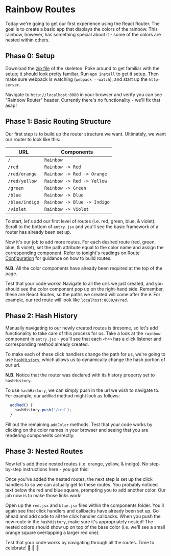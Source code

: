# Rainbow Routes

Today we're going to get our first experience using the React Router. The goal is to create a basic app that displays the colors of the rainbow. This rainbow, however, has something special about it - some of the colors are nested within others.

## Phase 0: Setup

Download the [zip file][zip-skeleton] of the skeleton. Poke around to get familiar with the setup; it should look pretty familiar. Run `npm install` to get it setup. Then make sure webpack is watching (`webpack --watch`), and start up the `http-server`.  

Navigate to `http://localhost:8080` in your browser and verify you can see "Rainbow Router" header.  Currently there's no functionality - we'll fix that asap!

## Phase 1: Basic Routing Structure

Our first step is to build up the router structure we want.  Ultimately, we want our router to look like this:

URL                     | Components
------------------------|-----------
`/`                     | `Rainbow`
`/red`                  | `Rainbow -> Red`
`/red/orange`           | `Rainbow -> Red -> Orange`
`/red/yellow`           | `Rainbow -> Red -> Yellow`
`/green`                | `Rainbow -> Green`
`/blue`                 | `Rainbow -> Blue`
`/blue/indigo`          | `Rainbow -> Blue -> Indigo`
`/violet`               | `Rainbow -> Violet`


To start, let's add our first level of routes (i.e. red, green, blue, & violet).  Scroll to the bottom of `entry.jsx` and you'll see the basic framework of a router has already been set up.  

Now it's our job to add more routes.  For each desired route (red, green, blue, & violet), set the path attribute equal to the color name and assign the corresponding component.  Refer to tonight's readings on [Route Configuration][route-config-reading] for guidance on how to build routes.

**N.B.** All the color components have already been required at the top of the page.  

Test that your code works!  Navigate to all the urls we just created, and you should see the color component pop up on the right-hand side.  Remember, these are React Routes, so the paths we created will come after the `#`.  For example, our red route will look like `localhost:8080/#/red`.

[route-config-reading]: https://github.com/reactjs/react-router/blob/master/docs/guides/RouteConfiguration.md  

## Phase 2: Hash History

Manually navigating to our newly created routes is tiresome, so let's add functionality to take care of this process for us.  Take a look at the `rainbow` component in `entry.jsx` - you'll see that each `<h4>` has a click listener and corresponding method already created.  

To make each of these click handlers change the path for us, we're going to use [`hashHistory`][hash-history], which allows us to dynamically change the hash portion of our url.  

**N.B.** Notice that the router was declared with its history property set to `hashHistory`.

To use `hashHistory`, we can simply push in the url we wish to navigate to.  For example, our `addRed` method might look as follows:

```js
  addRed() {
    hashHistory.push('/red');
  }
```

Fill out the remaining `addColor` methods.  Test that your code works by clicking on the color names in your browser and seeing that you are rendering components correctly.  

## Phase 3: Nested Routes

Now let's add those nested routes (i.e. orange, yellow, & indigo).  No step-by-step instructions here - you got this!  

Once you've added the nested routes, the next step is set up the click handlers to so we can actually get to these routes.  You probably noticed text below the red and blue square, prompting you to add another color.  Our job now is to make those links work!  

Open up the `red.jsx` and `blue.jsx` files within the components folder.  You'll again see that click handlers and callbacks have already been set up.  Go ahead and add code to all the click handler callbacks.  When you push the new route in the `hashHistory`, make sure it's appropriately nested!  The nested colors should show up on top of the base color (i.e. we'll see a small orange square overlapping a larger red one).

Test that your code works by navigating through all the routes.  Time to celebrate! :tada: :rainbow: :tada:

[hash-history]: https://github.com/reactjs/react-router/blob/master/upgrade-guides/v2.0.0.md#using-history-with-router



[live-demo]: /
[zip-skeleton]: ./rainbow_routes.zip?raw=true
